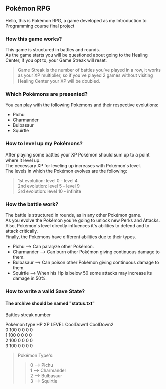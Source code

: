 ## Pokémon RPG 
  
Hello, this is Pokémon RPG, a game developed as my Introduction to Programming course final project  
  
### How this game works? 
  
This game is structured in battles and rounds.  
As the game starts you will be questioned about going to the Healing Center, if you opt to, your Game Streak will reset.  
> Game Streak is the number of battles you've played in a row, it works as your XP multiplier, so if you've played 2 games without visiting Healing Center your XP will be doubled.  
  
### Which Pokémons are presented?  
  
You can play with the following Pokémons and their respective evolutions:  
- Pichu  
- Charmander  
- Bulbasaur  
- Squirtle  
  
### How to level up my Pokémons?  
  
After playing some battles your XP Pokémon should sum up to a point where it level up.  
The necessary XP for leveling up increases with Pokémon's level.    
The levels in which the Pokémon evolves are the following:  
> 1st evolution: level 0 - level 4  
> 2nd evolution: level 5 - level 9  
> 3rd evolution: level 10 - infinite  
  
### How the battle work?  
  
The battle is structured in rounds, as in any other Pokémon game.  
As you evolve the Pokémon you're going to unlock new Perks and Attacks.  
Also, Pokémon's level directly influences it's abilities to defend and to attack critically.  
Finally, the Pokémons have different abilities due to their types.  
- Pichu --> Can paralyze other Pokémon.  
- Charmander --> Can burn other Pokémon giving continuous damage to them.  
- Bulbasaur --> Can poison other Pokémon giving continuous damage to them.  
- Squirtle --> When his Hp is below 50 some attacks may increase its damage in 50%.  
  
### How to write a valid Save State?  
#### The archive should be named "status.txt"  
  
Battles streak number  
  
Pokémon type   HP     XP    LEVEL     CoolDown1       CoolDown2  
  0           100     0       0           0               0  
  1           100     0       0           0               0  
  2           100     0       0           0               0  
  3           100     0       0           0               0  
  
> Pokémon Type's:  
>> 0 --> Pichu  
>> 1 --> Charmander  
>> 2 --> Bulbasaur  
>> 3 --> Squirtle  
